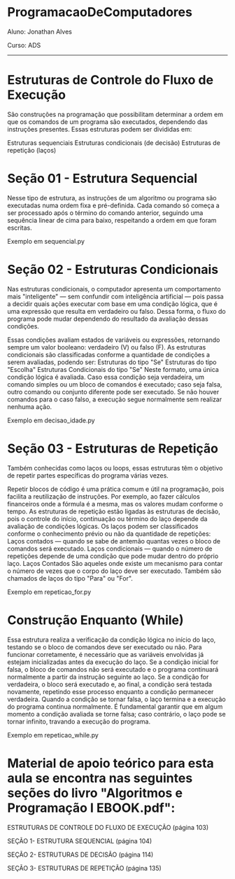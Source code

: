 # ProgramacaoDeComputadores

Aluno: Jonathan Alves

Curso: ADS
___________________________________________________________________________________________________________________________________________________________________________________________
# **Estruturas de Controle do Fluxo de Execução**

São construções na programação que possibilitam determinar a ordem em que os comandos de um programa são executados, dependendo das instruções presentes. Essas estruturas podem ser divididas em:

Estruturas sequenciais
Estruturas condicionais (de decisão)
Estruturas de repetição (laços)

# **Seção 01 - Estrutura Sequencial**

Nesse tipo de estrutura, as instruções de um algoritmo ou programa são executadas numa ordem fixa e pré-definida. Cada comando só começa a ser processado após o término do comando anterior, seguindo uma sequência linear de cima para baixo, respeitando a ordem em que foram escritas.

Exemplo em sequencial.py

# **Seção 02 - Estruturas Condicionais**

Nas estruturas condicionais, o computador apresenta um comportamento mais "inteligente" — sem confundir com inteligência artificial — pois passa a decidir quais ações executar com base em uma condição lógica, que é uma expressão que resulta em verdadeiro ou falso. Dessa forma, o fluxo do programa pode mudar dependendo do resultado da avaliação dessas condições.

Essas condições avaliam estados de variáveis ou expressões, retornando sempre um valor booleano: verdadeiro (V) ou falso (F).
As estruturas condicionais são classificadas conforme a quantidade de condições a serem avaliadas, podendo ser:
Estruturas do tipo "Se"
Estruturas do tipo "Escolha"
Estruturas Condicionais do tipo "Se"
Neste formato, uma única condição lógica é avaliada. Caso essa condição seja verdadeira, um comando simples ou um bloco de comandos é executado; caso seja falsa, outro comando ou conjunto diferente pode ser executado. Se não houver comandos para o caso falso, a execução segue normalmente sem realizar nenhuma ação.

Exemplo em decisao_idade.py

# **Seção 03 - Estruturas de Repetição**

Também conhecidas como laços ou loops, essas estruturas têm o objetivo de repetir partes específicas do programa várias vezes.

Repetir blocos de código é uma prática comum e útil na programação, pois facilita a reutilização de instruções. Por exemplo, ao fazer cálculos financeiros onde a fórmula é a mesma, mas os valores mudam conforme o tempo.
As estruturas de repetição estão ligadas às estruturas de decisão, pois o controle do início, continuação ou término do laço depende da avaliação de condições lógicas.
Os laços podem ser classificados conforme o conhecimento prévio ou não da quantidade de repetições:
Laços contados — quando se sabe de antemão quantas vezes o bloco de comandos será executado.
Laços condicionais — quando o número de repetições depende de uma condição que pode mudar dentro do próprio laço.
Laços Contados
São aqueles onde existe um mecanismo para contar o número de vezes que o corpo do laço deve ser executado. Também são chamados de laços do tipo "Para" ou "For".

Exemplo em repeticao_for.py

# **Construção Enquanto (While)**

Essa estrutura realiza a verificação da condição lógica no início do laço, testando se o bloco de comandos deve ser executado ou não. Para funcionar corretamente, é necessário que as variáveis envolvidas já estejam inicializadas antes da execução do laço.
Se a condição inicial for falsa, o bloco de comandos não será executado e o programa continuará normalmente a partir da instrução seguinte ao laço.
Se a condição for verdadeira, o bloco será executado e, ao final, a condição será testada novamente, repetindo esse processo enquanto a condição permanecer verdadeira. Quando a condição se tornar falsa, o laço termina e a execução do programa continua normalmente.
É fundamental garantir que em algum momento a condição avaliada se torne falsa; caso contrário, o laço pode se tornar infinito, travando a execução do programa.

Exemplo em repeticao_while.py

# Material de apoio teórico para esta aula se encontra nas seguintes seções do livro "Algoritmos e Programação I EBOOK.pdf":

ESTRUTURAS DE CONTROLE DO FLUXO DE EXECUÇÃO (página 103)

SEÇÃO 1- ESTRUTURA SEQUENCIAL (página 104)

SEÇÃO 2- ESTRUTURAS DE DECISÃO (página 114)

SEÇÃO 3- ESTRUTURAS DE REPETIÇÃO (página 135)
